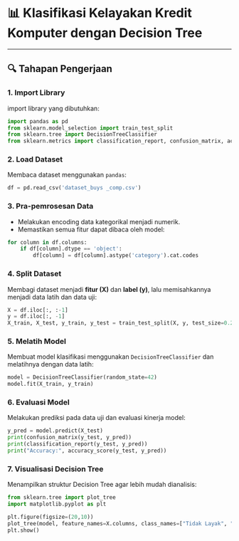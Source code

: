 
# 📊 Klasifikasi Kelayakan Kredit Komputer dengan Decision Tree

---

## 🔍 Tahapan Pengerjaan

### 1. Import Library
import library yang dibutuhkan:
```python
import pandas as pd
from sklearn.model_selection import train_test_split
from sklearn.tree import DecisionTreeClassifier
from sklearn.metrics import classification_report, confusion_matrix, accuracy_score
```

### 2. Load Dataset
Membaca dataset menggunakan `pandas`:
```python
df = pd.read_csv('dataset_buys _comp.csv')
```

### 3. Pra-pemrosesan Data
- Melakukan encoding data kategorikal menjadi numerik.
- Memastikan semua fitur dapat dibaca oleh model:
```python
for column in df.columns:
    if df[column].dtype == 'object':
        df[column] = df[column].astype('category').cat.codes
```

### 4. Split Dataset
Membagi dataset menjadi **fitur (X)** dan **label (y)**, lalu memisahkannya menjadi data latih dan data uji:
```python
X = df.iloc[:, :-1]
y = df.iloc[:, -1]
X_train, X_test, y_train, y_test = train_test_split(X, y, test_size=0.2, random_state=42)
```

### 5. Melatih Model
Membuat model klasifikasi menggunakan `DecisionTreeClassifier` dan melatihnya dengan data latih:
```python
model = DecisionTreeClassifier(random_state=42)
model.fit(X_train, y_train)
```

### 6. Evaluasi Model
Melakukan prediksi pada data uji dan evaluasi kinerja model:
```python
y_pred = model.predict(X_test)
print(confusion_matrix(y_test, y_pred))
print(classification_report(y_test, y_pred))
print("Accuracy:", accuracy_score(y_test, y_pred))
```

### 7. Visualisasi Decision Tree
Menampilkan struktur Decision Tree agar lebih mudah dianalisis:
```python
from sklearn.tree import plot_tree
import matplotlib.pyplot as plt

plt.figure(figsize=(20,10))
plot_tree(model, feature_names=X.columns, class_names=["Tidak Layak", "Layak"], filled=True)
plt.show()
```

